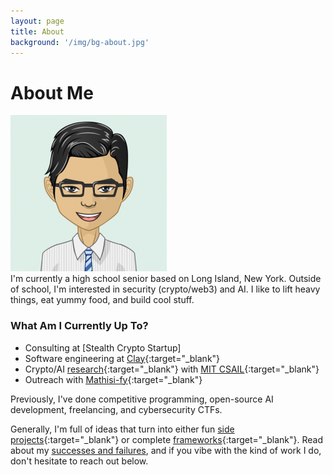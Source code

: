 ```yaml
---
layout: page
title: About
background: '/img/bg-about.jpg'
---
```

# About Me

<div class="row">
  <div class="col-md" markdown="1">
  <img src="/img/pfp.png">
  </div>
  <div class="col-md" style="display: flex;
  justify-content: center;
  align-content: center;
  flex-direction: column;" markdown="1">
  I'm currently a high school senior based on Long Island, New York. Outside of school, I'm interested in security (crypto/web3) and AI. I like to lift heavy things, eat yummy food, and build cool stuff.
  </div>
</div>

<p></p>

### What Am I Currently Up To?

- Consulting at [Stealth Crypto Startup]
- Software engineering at [<u>Clay</u>](https://www.clay.com/){:target="_blank"}
- Crypto/AI [<u>research</u>](https://www.hydrasec.ml/){:target="_blank"} with [<u>MIT CSAIL</u>](https://www.csail.mit.edu){:target="_blank"}
- Outreach with [<u>Mathisi-fy</u>](https://mathisify.org/){:target="_blank"}

Previously, I've done competitive programming, open-source AI development, freelancing, and cybersecurity CTFs.

Generally, I'm full of ideas that turn into either fun [side projects](https://github.com/WilliamHYZhang/Twitter-Giveaway-Bot){:target="_blank"} or complete [frameworks](https://github.com/WilliamHYZhang/Hydra){:target="_blank"}. Read about my [successes and failures](/posts/successes-and-failures.html), and if you vibe with the kind of work I do, don't hesitate to reach out below.
